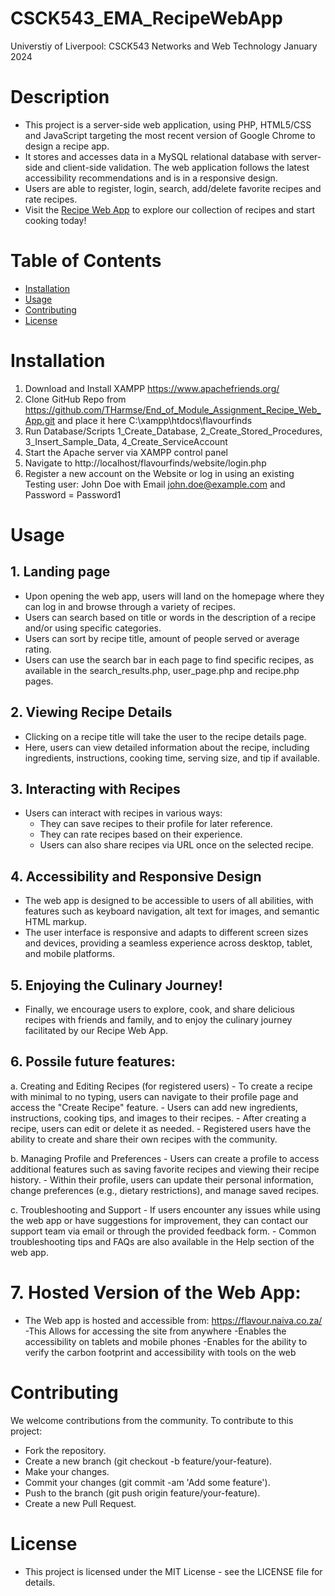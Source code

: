 # CSCK543_EMA_RecipeWebApp
Universtiy of Liverpool: CSCK543 Networks and Web Technology January 2024

# Description
* This project is a server-side web application, using PHP, HTML5/CSS and JavaScript targeting the most recent version of Google Chrome to design a recipe app. 
* It stores and accesses data in a MySQL relational database with server-side and client-side validation. The web application follows the latest accessibility 
recommendations and is in a responsive design. 
* Users are able to register, login, search, add/delete favorite recipes and rate recipes.
* Visit the [Recipe Web App]((https://flavour.naiva.co.za)) to explore our collection of recipes and start cooking today!


# Table of Contents
- [Installation](#installation)
- [Usage](#usage)
- [Contributing](#contributing)
- [License](#license)


# Installation

1. Download and Install XAMPP https://www.apachefriends.org/
2. Clone GitHub Repo from https://github.com/THarmse/End_of_Module_Assignment_Recipe_Web_App.git and place it here C:\xampp\htdocs\flavourfinds
3. Run Database/Scripts 1_Create_Database, 2_Create_Stored_Procedures, 3_Insert_Sample_Data, 4_Create_ServiceAccount
4. Start the Apache server via XAMPP control panel
5. Navigate to http://localhost/flavourfinds/website/login.php
6. Register a new account on the Website or log in using an existing Testing user: John Doe with Email john.doe@example.com and Password = Password1


# Usage

## 1. Landing page
- Upon opening the web app, users will land on the homepage where they can log in and browse through a variety of recipes.
- Users can search based on title or words in the description of a recipe and/or using specific categories.  
- Users can sort by recipe title, amount of people served or average rating. 
- Users can use the search bar in each page to find specific recipes, as available in the search_results.php, user_page.php and recipe.php pages. 

## 2. Viewing Recipe Details
- Clicking on a recipe title will take the user to the recipe details page.
- Here, users can view detailed information about the recipe, including ingredients, instructions, cooking time, serving size, and tip if available.

## 3. Interacting with Recipes
  - Users can interact with recipes in various ways:
    - They can save recipes to their profile for later reference.
    - They can rate recipes based on their experience.
    - Users can also share recipes via URL once on the selected recipe.

## 4. Accessibility and Responsive Design
- The web app is designed to be accessible to users of all abilities, with features such as keyboard navigation, alt text for images, and semantic HTML markup.
- The user interface is responsive and adapts to different screen sizes and devices, providing a seamless experience across desktop, tablet, and mobile platforms.

## 5. Enjoying the Culinary Journey!
- Finally, we encourage users to explore, cook, and share delicious recipes with friends and family, and to enjoy the culinary journey facilitated by our Recipe Web App.

## 6. Possile future features:
   
   a. Creating and Editing Recipes (for registered users)
    - To create a recipe with minimal to no typing, users can navigate to their profile page and access the "Create Recipe" feature.
    - Users can add new ingredients, instructions, cooking tips, and images to their recipes.
    - After creating a recipe, users can edit or delete it as needed.
    - Registered users have the ability to create and share their own recipes with the community.

   b. Managing Profile and Preferences
    - Users can create a profile to access additional features such as saving favorite recipes and viewing their recipe history.
    - Within their profile, users can update their personal information, change preferences (e.g., dietary restrictions), and manage saved recipes.

   c. Troubleshooting and Support
    - If users encounter any issues while using the web app or have suggestions for improvement, they can contact our support team via email or through the provided feedback form.
    - Common troubleshooting tips and FAQs are also available in the Help section of the web app.

# 7. Hosted Version of the Web App:
- The Web app is hosted and accessible from: https://flavour.naiva.co.za/
    -This Allows for accessing the site from anywhere
    -Enables the accessibility on tablets and mobile phones
    -Enables for the ability to verify the carbon footprint and accessibility with tools on the web

# Contributing
We welcome contributions from the community. To contribute to this project:

* Fork the repository.
* Create a new branch (git checkout -b feature/your-feature).
* Make your changes.
* Commit your changes (git commit -am 'Add some feature').
* Push to the branch (git push origin feature/your-feature).
* Create a new Pull Request.

# License

* This project is licensed under the MIT License - see the LICENSE file for details.
